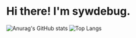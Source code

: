 Hi there! I'm sywdebug.
=======================

![Anurag's GitHub stats](https://github-readme-stats.vercel.app/api?username=sywdebug&show_icons=true&theme=merko&locale=cn)
![Top Langs](https://github-readme-stats.vercel.app/api/top-langs/?username=sywdebug&layout=compact&locale=cn&theme=merko)
